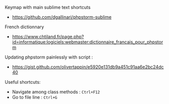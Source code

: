 Keymap with main sublime text shortcuts
  - https://github.com/dgallinari/phpstorm-sublime

French dictionnary
  - https://www.chtiland.fr/page.php?id=informatique:logiciels:webmaster:dictionnaire_francais_pour_phpstorm
  
Updating phpstorm painlessly with script :
  - https://gist.github.com/olivertappin/e5920e131db9a451c91aa6e2bc24dc40
  


Useful shortcuts:

  - Navigate among class methods : `Ctrl+F12`
  - Go to file line : `Ctrl+G`
